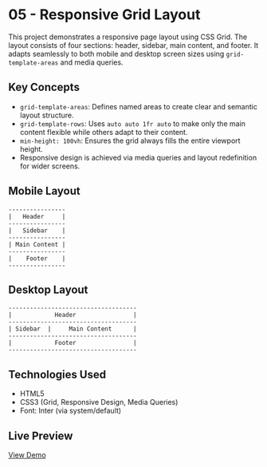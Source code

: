 # 05 - Responsive Grid Layout

This project demonstrates a responsive page layout using CSS Grid. The layout consists of four sections: header, sidebar, main content, and footer. It adapts seamlessly to both mobile and desktop screen sizes using `grid-template-areas` and media queries.

## Key Concepts

- `grid-template-areas`: Defines named areas to create clear and semantic layout structure.
- `grid-template-rows`: Uses `auto auto 1fr auto` to make only the main content flexible while others adapt to their content.
- `min-height: 100vh`: Ensures the grid always fills the entire viewport height.
- Responsive design is achieved via media queries and layout redefinition for wider screens.


## Mobile Layout

```plaintext
----------------
|   Header     |
----------------
|   Sidebar    |
----------------
| Main Content |
----------------
|    Footer    |
----------------
```


## Desktop Layout

```plaintext
------------------------------------
|            Header                |
------------------------------------
| Sidebar  |     Main Content      |
------------------------------------
|            Footer                |
------------------------------------
```


## Technologies Used

- HTML5
- CSS3 (Grid, Responsive Design, Media Queries)
- Font: Inter (via system/default)

## Live Preview

[View Demo](https://cholidmawardi.github.io/frontend-learning-journey/03-grid/05-responsive-grid-layout/)